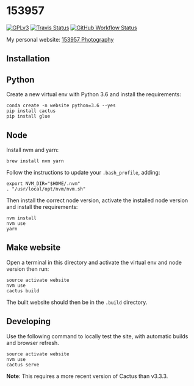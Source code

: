 153957
======

[![GPLv3](https://img.shields.io/badge/license-GPLv3-blue.svg)](https://github.com/153957/153957/blob/master/LICENSE)
[![Travis Status](https://img.shields.io/travis/153957/153957?label=ci&logo=travis-ci&logoColor=white)](https://travis-ci.org/153957/153957)
[![GitHub Workflow Status](https://img.shields.io/github/workflow/status/153957/153957/Build%20site%20and%20check%20output?label=workflow%20&logo=github)](https://github.com/153957/153957/actions)

My personal website: [153957 Photography](https://arne.delaat.net)


Installation
------------

Python
------

Create a new virtual env with Python 3.6 and install the requirements:

    conda create -n website python=3.6 --yes
    pip install cactus
    pip install glue


Node
----

Install nvm and yarn:

    brew install nvm yarn

Follow the instructions to update your `.bash_profile`, adding:

    export NVM_DIR="$HOME/.nvm"
    . "/usr/local/opt/nvm/nvm.sh"

Then install the correct node version, activate the installed node
version and install the requirements:

    nvm install
    nvm use
    yarn


Make website
------------

Open a terminal in this directory and activate the virtual env and node version then run:

    source activate website
    nvm use
    cactus build

The built website should then be in the `.build` directory.


Developing
----------

Use the following command to locally test the site, with automatic
builds and browser refresh.

    source activate website
    nvm use
    cactus serve

**Note**: This requires a more recent version of Cactus than v3.3.3.
